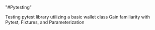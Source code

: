 "#Pytesting"

Testing pytest library utilizing a basic wallet class
Gain familiarity with Pytest, Fixtures, and Parameterization
